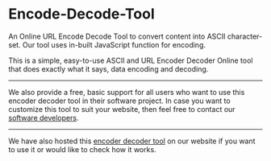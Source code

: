 # Encode-Decode-Tool
An Online URL Encode Decode Tool to convert content into ASCII character-set. Our tool uses in-built JavaScript function for encoding.

This is a simple, easy-to-use ASCII and URL Encoder Decoder Online tool that does exactly what it says, data encoding and decoding. 

-------

We also provide a free, basic support for all users who want to use this encoder decoder tool in their software project. In case you want to customize this tool to suit your website, then feel free to contact our [software developers](https://www.weblineindia.com/hire-dedicated-developers.html).

-------

We have also hosted this [encoder decoder tool](https://www.weblineindia.com/resources/encoder-decoder-online.html/) on our website if you want to use it or would like to check how it works.

